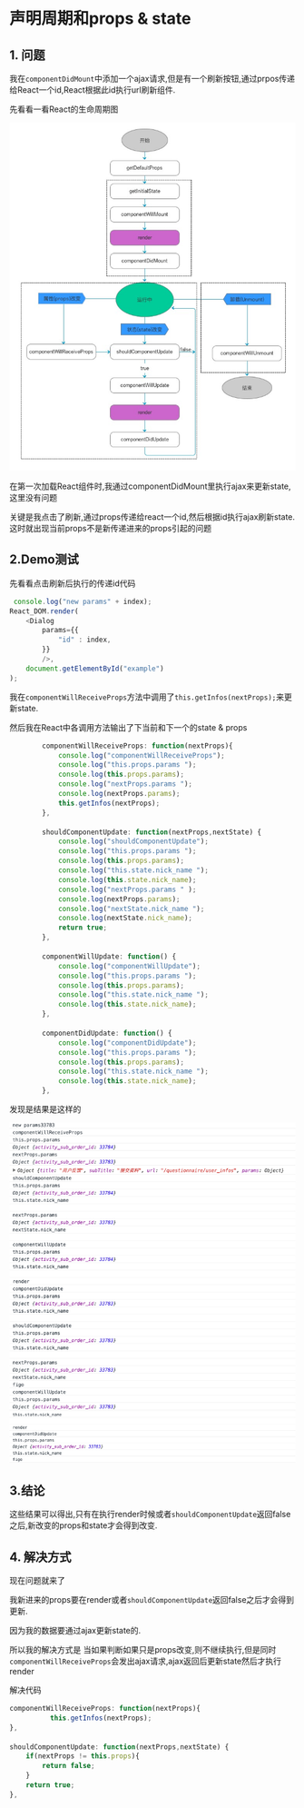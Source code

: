 # 声明周期和props & state

## 1. 问题

我在`componentDidMount`中添加一个ajax请求,但是有一个刷新按钮,通过prpos传递给React一个id,React根据此id执行url刷新组件.

先看看一看React的生命周期图

![React声明周期图](3-3-component-lifecycle.jpg)

在第一次加载React组件时,我通过componentDidMount里执行ajax来更新state,这里没有问题

关键是我点击了刷新,通过props传递给react一个id,然后根据id执行ajax刷新state.这时就出现当前props不是新传递进来的props引起的问题

## 2.Demo测试

先看看点击刷新后执行的传递id代码

```javascript
 console.log("new params" + index);
React_DOM.render(
    <Dialog
        params={{
            "id" : index,
        }}
        />,
    document.getElementById("example")
);
```

我在`componentWillReceiveProps`方法中调用了`this.getInfos(nextProps);`来更新state.

然后我在React中各调用方法输出了下当前和下一个的state & props

```javascript
        componentWillReceiveProps: function(nextProps){
            console.log("componentWillReceiveProps");
            console.log("this.props.params ");
            console.log(this.props.params);
            console.log("nextProps.params ");
            console.log(nextProps.params);
            this.getInfos(nextProps);
        },

        shouldComponentUpdate: function(nextProps,nextState) {
            console.log("shouldComponentUpdate");
            console.log("this.props.params ");
            console.log(this.props.params);
            console.log("this.state.nick_name ");
            console.log(this.state.nick_name);
            console.log("nextProps.params " );
            console.log(nextProps.params);
            console.log("nextState.nick_name ");
            console.log(nextState.nick_name);
            return true;
        },

        componentWillUpdate: function() {
            console.log("componentWillUpdate");
            console.log("this.props.params ");
            console.log(this.props.params);
            console.log("this.state.nick_name ");
            console.log(this.state.nick_name);
        },

        componentDidUpdate: function() {
            console.log("componentDidUpdate");
            console.log("this.props.params ");
            console.log(this.props.params);
            console.log("this.state.nick_name ");
            console.log(this.state.nick_name);
        },
```

发现是结果是这样的

![](QQ20160329-0.png)
![](QQ20160329-2.png)


## 3.结论
这些结果可以得出,只有在执行render时候或者`shouldComponentUpdate`返回false之后,新改变的props和state才会得到改变.

## 4. 解决方式

现在问题就来了

我新进来的props要在render或者`shouldComponentUpdate`返回false之后才会得到更新.

因为我的数据要通过ajax更新state的.

所以我的解决方式是 当如果判断如果只是props改变,则不继续执行,但是同时`componentWillReceiveProps`会发出ajax请求,ajax返回后更新state然后才执行render

解决代码

```javascript
componentWillReceiveProps: function(nextProps){
          this.getInfos(nextProps);
},

shouldComponentUpdate: function(nextProps,nextState) {
    if(nextProps != this.props){
        return false;
    }
    return true;
},

```
